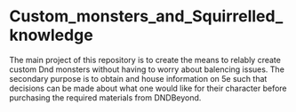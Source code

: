 # Custom_monsters_and_Squirrelled_knowledge
The main project of this repository is to create the means to relably create custom Dnd monsters without having to worry about balencing issues.  The secondary purpose is to obtain and house information on 5e such that decisions can be made about what one would like for their character before purchasing the required materials from DNDBeyond.
